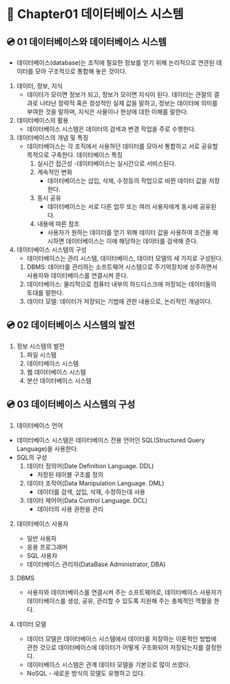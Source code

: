 # 📀 Chapter01 데이터베이스 시스템
## 💿 01 데이터베이스와 데이터베이스 시스템
 - 데이터베이스(database)는 조직에 필요한 정보를 얻기 위해 논리적으로 연관된 데이터를 모아 구조적으로 통합해 놓은 것이다.
1. 데이터, 정보, 지식
    - 데이터가 모이면 정보가 되고, 정보가 모이면 지식이 된다. 데이터는 관찰의 결과로 나타난 정략적 혹은 정성적인 실제 값을 말하고, 정보는 데이터에 의미를 부여한 것을 말하며, 지식은 사물이나 현상에 대한 이해를 말한다.
2. 데이터베이스의 활용
    - 데이터베이스 시스템은 데이터의 검색과 변경 작업을 주로 수행한다.
3. 데이터베이스의 개념 및 특징
    - 데이터베이스는 각 조직에서 사용하던 데이터를 모아서 통합하고 서로 공유할 목적으로 구축한다.
    데이터베이스 특징
        1. 실시간 접근성
            -데이터베이스는 실시간으로 서비스된다.
        2. 계속적인 변화
            - 데이터베이스는 삽입, 삭제, 수정등의 작업으로 바뀐 데이터 값을 저장한다.
        3. 동시 공유
            - 데이터베이스는 서로 다른 업무 또는 여러 사용자에게 동시에 공유된다.
        4. 내용에 따른 참조
            - 사용자가 원하는 데이터를 얻기 위해 데이터 값을 사용하여 조건을 제시하면 데이터베이스는 이에 해당하는 데이터를 검색해 준다.
4. 데이터베이스 시스템의 구성
    - 데이터베이스는 관리 시스템, 데이터베이스, 데이터 모델의 세 가지로 구성된다.
    1. DBMS: 데이터를 관리하는 소프트웨어 시스템으로 주기억장치에 상주하면서 사용자와 데이터베이스를 연결시켜 준다.
    2. 데이터베이스: 물리적으로 컴퓨터 내부의 하드디스크에 저장되는 데이터들의 토대를 말한다.
    3. 데이터 모델: 데이터가 저장되는 기법에 관한 내용으로, 논리적인 개념이다.

## 💿 02 데이터베이스 시스템의 발전
1. 정보 시스템의 발전
    1. 파일 시스템
    2. 데이터베이스 시스템
    3. 웹 데이터베이스 시스템
    4. 분산 데이터베이스 시스템

## 💿 03 데이터베이스 시스템의 구성
1. 데이터베이스 언어
 - 데이터베이스 시스템은 데이터베이스 전용 언어인 SQL(Structured Query Language)을 사용한다.
 - SQL의 구성
    1. 데이터 정의어(Date Definition Language. DDL)
        - 저장된 테이블 구조를 정의
    2. 데이터 조작어(Data Manipulation Language. DML)
        - 데이터를 검색, 삽입, 삭제, 수정하는데 사용
    3. 데이터 제어어(Data Control Language. DCL)
        - 데이터의 사용 권한을 관리

2. 데이터베이스 사용자
    - 일반 사용자
    - 응용 프로그래머
    - SQL 사용자
    - 데이터베이스 관리자(DataBase Administrator, DBA)

3. DBMS
    - 사용자와 데이터베이스를 연결시켜 주는 소프트웨어로, 데이터베이스 사용자가 데이터베이스를 생성, 공유, 관리할 수 있도록 지원해 주는 총체적인 역활을 한다.

4. 데이터 모델
     - 데이터 모델은 데이터베이스 시스템에서 데이터를 저장하는 이론적인 방법에 관한 것으로 데이터베이스에 데이터가 어떻게 구조화되어 저장되는지를 결정한다.
     - 데이터베이스 시스템은 관계 데이터 모델을 기본으로 많이 쓰였다.
     - NoSQL - 새로운 방식의 모델도 유행하고 있다.